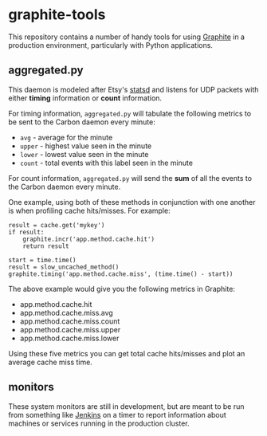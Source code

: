 graphite-tools
===============

This repository contains a number of handy tools for using
[Graphite](http://graphite.wikidot.com) in a production environment,
particularly with Python applications.



aggregated.py
-------------

This daemon is modeled after Etsy's [statsd](https://github.com/etsy/statsd)
and listens for UDP packets with either **timing** information or **count**
information.

For timing information, `aggregated.py` will tabulate the following metrics to
be sent to the Carbon daemon every minute:

  * `avg` - average for the minute
  * `upper` - highest value seen in the minute
  * `lower` - lowest value seen in the minute
  * `count` - total events with this label seen in the minute


For count information, `aggregated.py` will send the **sum** of all the events
to the Carbon daemon every minute.


One example, using both of these methods in conjunction with one another is
when profiling cache hits/misses. For example:


    result = cache.get('mykey')
    if result:
        graphite.incr('app.method.cache.hit')
        return result

    start = time.time()
    result = slow_uncached_method()
    graphite.timing('app.method.cache.miss', (time.time() - start))


The above example would give you the following metrics in Graphite:

  * app.method.cache.hit
  * app.method.cache.miss.avg
  * app.method.cache.miss.count
  * app.method.cache.miss.upper
  * app.method.cache.miss.lower

Using these five metrics you can get total cache hits/misses and plot an
average cache miss time.



monitors
--------

These system monitors are still in development, but are meant to be run from
something like [Jenkins](http://jenkins-ci.org) on a timer to report
information about machines or services running in the production cluster.

